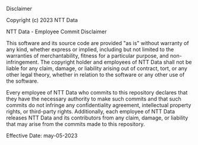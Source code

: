
Disclaimer

Copyright (c) 2023 NTT Data

NTT Data - Employee Commit Disclaimer

This software and its source code are provided "as is" without warranty of any kind, whether express or implied, including but not limited to the warranties of merchantability, fitness for a particular purpose, and non-infringement. The copyright holder and employees of NTT Data shall not be liable for any claim, damage, or liability arising out of contract, tort, or any other legal theory, whether in relation to the software or any other use of the software.

Every employee of NTT Data who commits to this repository declares that they have the necessary authority to make such commits and that such commits do not infringe any confidentiality agreement, intellectual property rights, or third-party rights. Additionally, each employee of NTT Data releases NTT Data and its contributors from any claim, damage, or liability that may arise from the commits made to this repository.

Effective Date: may-05-2023